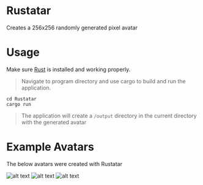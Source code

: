 # Rustatar

Creates a 256x256 randomly generated pixel avatar

# Usage

Make sure [Rust](https://www.rust-lang.org/learn/get-started) is installed and working properly.

> Navigate to program directory and use cargo to build and run the application.

``` 
cd Rustatar
cargo run 
```
> The application will create a `/output` directory in the current directory with the generated avatar

# Example Avatars

The below avatars were created with Rustatar

![alt text](https://i.imgur.com/MiGjr6m.png "Example Avatar 1")
![alt text](https://i.imgur.com/HFUhKGH.png "Example Avatar 2")
![alt text](https://i.imgur.com/Vv2lmx1.png "Example Avatar 3")
